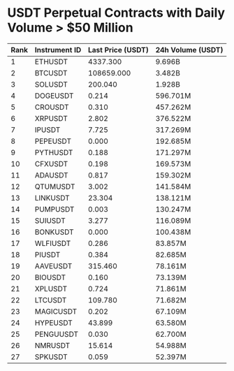 # USDT Perpetual Contracts with Daily Volume > $50 Million

| Rank | Instrument ID | Last Price (USDT) | 24h Volume (USDT) |
|------|---------------|-------------------|-------------------|
| 1 | ETHUSDT | 4337.300 | 9.696B |
| 2 | BTCUSDT | 108659.000 | 3.482B |
| 3 | SOLUSDT | 200.040 | 1.928B |
| 4 | DOGEUSDT | 0.214 | 596.701M |
| 5 | CROUSDT | 0.310 | 457.262M |
| 6 | XRPUSDT | 2.802 | 376.522M |
| 7 | IPUSDT | 7.725 | 317.269M |
| 8 | PEPEUSDT | 0.000 | 192.685M |
| 9 | PYTHUSDT | 0.188 | 171.297M |
| 10 | CFXUSDT | 0.198 | 169.573M |
| 11 | ADAUSDT | 0.817 | 159.302M |
| 12 | QTUMUSDT | 3.002 | 141.584M |
| 13 | LINKUSDT | 23.304 | 138.121M |
| 14 | PUMPUSDT | 0.003 | 130.247M |
| 15 | SUIUSDT | 3.277 | 116.089M |
| 16 | BONKUSDT | 0.000 | 100.438M |
| 17 | WLFIUSDT | 0.286 | 83.857M |
| 18 | PIUSDT | 0.384 | 82.685M |
| 19 | AAVEUSDT | 315.460 | 78.161M |
| 20 | BIOUSDT | 0.160 | 73.139M |
| 21 | XPLUSDT | 0.724 | 71.861M |
| 22 | LTCUSDT | 109.780 | 71.682M |
| 23 | MAGICUSDT | 0.202 | 67.109M |
| 24 | HYPEUSDT | 43.899 | 63.580M |
| 25 | PENGUUSDT | 0.030 | 62.700M |
| 26 | NMRUSDT | 15.614 | 54.988M |
| 27 | SPKUSDT | 0.059 | 52.397M |

